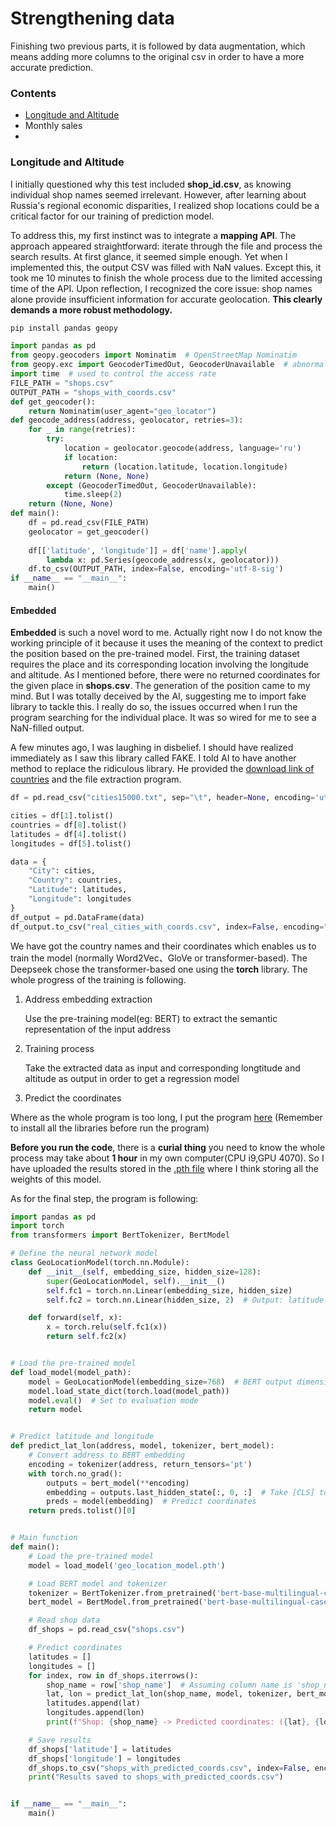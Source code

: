 # Strengthening data
Finishing two previous parts, it is followed by data augmentation, which means adding more columns to the original csv in order to have a more accurate prediction.

### Contents
- [Longitude and Altitude](#section-1)
- Monthly sales 
- 



### Longitude and Altitude<a id="section-1"></a>
I initially questioned why this test included **shop_id.csv**, as knowing individual shop names seemed irrelevant. However, after learning about Russia's regional economic disparities, I realized shop locations could be a critical factor for our training of prediction model.

To address this, my first instinct was to integrate a **mapping API**. The approach appeared straightforward: iterate through the file and process the search results. At first glance, it seemed simple enough. Yet when I implemented this, the output CSV was filled with NaN values. Except this, it took me 10 minutes to finish the whole process due to the limited accessing time of the API. Upon reflection, I recognized the core issue: shop names alone provide insufficient information for accurate geolocation. **This clearly demands a more robust methodology.**
```python
pip install pandas geopy
```
```python
import pandas as pd 
from geopy.geocoders import Nominatim  # OpenStreetMap Nominatim
from geopy.exc import GeocoderTimedOut, GeocoderUnavailable  # abnormal process
import time  # used to control the access rate
FILE_PATH = "shops.csv"          
OUTPUT_PATH = "shops_with_coords.csv"  
def get_geocoder():
    return Nominatim(user_agent="geo_locator")
def geocode_address(address, geolocator, retries=3):
    for _ in range(retries):
        try:
            location = geolocator.geocode(address, language='ru')
            if location:
                return (location.latitude, location.longitude)
            return (None, None)
        except (GeocoderTimedOut, GeocoderUnavailable):
            time.sleep(2) 
    return (None, None)
def main():
    df = pd.read_csv(FILE_PATH)    
    geolocator = get_geocoder()
    
    df[['latitude', 'longitude']] = df['name'].apply(
        lambda x: pd.Series(geocode_address(x, geolocator)))
    df.to_csv(OUTPUT_PATH, index=False, encoding='utf-8-sig')
if __name__ == "__main__":
    main()
```
#### Embedded
**Embedded** is such a novel word to me. Actually right now I do not know the working principle of it because it uses the meaning of the context to predict the position based on the pre-trained model. First, the training dataset requires the place and its corresponding location involving the longitude and altitude. As I mentioned before, there were no returned coordinates for the given place in **shops.csv**. The generation of the position came to my mind. But I was totally deceived by the AI, suggesting me to import fake library to tackle this. I really do so, the issues occurred when I run the program searching for the individual place. It was so wired for me to see a NaN-filled output. 

A few minutes ago, I was laughing in disbelief. I should have realized immediately as I saw this library called FAKE. I told AI to have another method to replace the ridiculous library. He provided the [download link of countries](http://download.geonames.org/export/dump/cities15000.zip) and the file extraction program.
```python
df = pd.read_csv("cities15000.txt", sep="\t", header=None, encoding='utf-8')

cities = df[1].tolist()
countries = df[8].tolist()
latitudes = df[4].tolist()
longitudes = df[5].tolist()

data = {
    "City": cities,
    "Country": countries,
    "Latitude": latitudes,
    "Longitude": longitudes
}
df_output = pd.DataFrame(data)
df_output.to_csv("real_cities_with_coords.csv", index=False, encoding="utf-8")
```
We have got the country names and their coordinates which enables us to train the model (normally Word2Vec、GloVe or transformer-based). The Deepseek chose the transformer-based one using the **torch** library. The whole progress of the training is following.

1. Address embedding extraction

   Use the pre-training model(eg: BERT) to extract the semantic representation of the input address

2. Training process

   Take the extracted data as input and corresponding longtitude and altitude as output in order to get a regression model
   
3. Predict the coordinates

Where as the whole program is too long, I put the program [here](/Strengthen-data/training.py) (Remember to install all the libraries before run the program)

**Before you run the code**, there is a **curial thing** you need to know the whole process may take about **1 hour** in my own computer(CPU i9,GPU 4070). So I have uploaded the results stored in the [.pth file](\Strengthen-data\geo_location_model.pth) where I think storing all the weights of this model.

As for the final step, the program is following:
```python
import pandas as pd
import torch
from transformers import BertTokenizer, BertModel

# Define the neural network model
class GeoLocationModel(torch.nn.Module):
    def __init__(self, embedding_size, hidden_size=128):
        super(GeoLocationModel, self).__init__()
        self.fc1 = torch.nn.Linear(embedding_size, hidden_size)
        self.fc2 = torch.nn.Linear(hidden_size, 2)  # Output: latitude and longitude

    def forward(self, x):
        x = torch.relu(self.fc1(x))
        return self.fc2(x)


# Load the pre-trained model
def load_model(model_path):
    model = GeoLocationModel(embedding_size=768)  # BERT output dimension is 768
    model.load_state_dict(torch.load(model_path))
    model.eval()  # Set to evaluation mode
    return model


# Predict latitude and longitude
def predict_lat_lon(address, model, tokenizer, bert_model):
    # Convert address to BERT embedding
    encoding = tokenizer(address, return_tensors='pt')
    with torch.no_grad():
        outputs = bert_model(**encoding)
        embedding = outputs.last_hidden_state[:, 0, :]  # Take [CLS] token embedding
        preds = model(embedding)  # Predict coordinates
    return preds.tolist()[0]


# Main function
def main():
    # Load the pre-trained model
    model = load_model('geo_location_model.pth')

    # Load BERT model and tokenizer
    tokenizer = BertTokenizer.from_pretrained('bert-base-multilingual-cased')
    bert_model = BertModel.from_pretrained('bert-base-multilingual-cased')

    # Read shop data
    df_shops = pd.read_csv("shops.csv")

    # Predict coordinates
    latitudes = []
    longitudes = []
    for index, row in df_shops.iterrows():
        shop_name = row['shop_name']  # Assuming column name is 'shop_name'
        lat, lon = predict_lat_lon(shop_name, model, tokenizer, bert_model)
        latitudes.append(lat)
        longitudes.append(lon)
        print(f"Shop: {shop_name} -> Predicted coordinates: ({lat}, {lon})")

    # Save results
    df_shops['latitude'] = latitudes
    df_shops['longitude'] = longitudes
    df_shops.to_csv("shops_with_predicted_coords.csv", index=False, encoding="utf-8")
    print("Results saved to shops_with_predicted_coords.csv")


if __name__ == "__main__":
    main()
```





